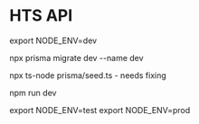 # HTS API

export NODE_ENV=dev

npx prisma migrate dev --name dev

npx ts-node prisma/seed.ts - needs fixing

npm run dev

export NODE_ENV=test
export NODE_ENV=prod
